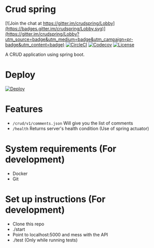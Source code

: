 # Crud spring

[![Join the chat at https://gitter.im/crudspring/Lobby](https://badges.gitter.im/crudspring/Lobby.svg)](https://gitter.im/crudspring/Lobby?utm_source=badge&utm_medium=badge&utm_campaign=pr-badge&utm_content=badge)
[![CircleCI](https://circleci.com/gh/kishaningithub/crudspring.svg?style=shield)](https://circleci.com/gh/kishaningithub/crudspring)
[![Codecov](https://img.shields.io/codecov/c/github/kishaningithub/crudspring.svg)](https://codecov.io/gh/kishaningithub/crudspring)
[![License](https://img.shields.io/github/license/kishaningithub/crudspring.svg)](LICENSE.txt)

A CRUD application using spring boot.

# Deploy
[![Deploy](https://www.herokucdn.com/deploy/button.svg)](https://heroku.com/deploy)

# Features
- `/crud/v1/comments.json` Will give you the list of comments
- `/health` Returns server's health condition (Use of spring actuator)

# System requirements (For development)
- Docker
- Git

# Set up instructions (For development)
- Clone this repo
- ./start
- Point to localhost:5000 and mess with the API
- ./test (Only while running tests)
